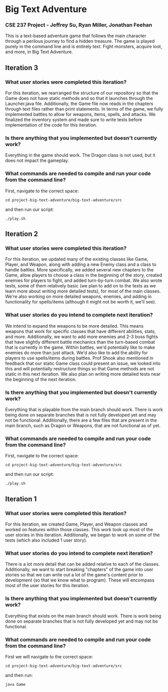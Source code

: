# Big Text Adventure
### CSE 237 Project - Jeffrey Su, Ryan Miller, Jonathan Feehan

This is a text-based adventure game that follows the main character through a perilous journey to find a hidden treasure. The game is played purely in the command line and is entirely text. Fight monsters, acquire loot, and more, in Big Text Adventure.

## Iteration 3
### What user stories were completed this iteration?
For this iteration, we rearranged the structure of our repository so that the Game does not have static methods and so that it launches through the Launcher.java file. Additionally, the Game file now reads in the chapters through text files rather than print statements. In terms of the game, we fully implemented battles to allow for weapons, items, spells, and attacks. We finalized the inventory system and made sure to write tests before implementation of the code for this iteration.
### Is there anything that you implemented but doesn't currently work?
Everything in the game should work. The Dragon class is not used, but it does not impact the gameplay.
### What commands are needed to compile and run your code from the command line?
First, navigate to the correct space:
```
cd project-big-text-adventure/big-text-adventure/src
```
and then run our script:
```
./play.sh
```

## Iteration 2
### What user stories were completed this iteration?
For this iteration, we updated many of the existing classes like Game, Player, and Weapon, along with adding a new Enemy class and a class to handle battles. More specifically, we added several new chapters to the Game, allow players to choose a class in the beginning of the story, created enemies for players to fight, and added turn-by-turn combat. We also wrote tests, some of them relatively basic (we plan to add on to the tests as we learn more about writing more detailed tests), for most of the main classes. We're also working on more detailed weapons, enemies, and adding in functionality for spells/items (although it might not be worth it, we'll see).
### What user stories do you intend to complete next iteration?
We intend to expand the weapons to be more detailed. This means weapons that work for specific classes that have different abilities, stats, and more. Additionally, we want to add more enemies and 2-3 boss fights that have slightly different battle mechanics than the turn-based combat that is currently in the game. Within battles, we'd potentially like to make enemies do more than just attack. We'd also like to add the ability for players to use spells/items during battles. Prof Shook also mentioned in feedback that our static Game class could present an issue, we looked into this and will potentially restructure things so that Game methods are not static in this next iteration. We also plan on writing more detailed tests near the beginning of the next iteration.
### Is there anything that you implemented but doesn't currently work?
Everything that is playable from the main branch should work. There is work being done on separate branches that is not fully developed yet and may not be functional. Additionally, there are a few files that are present in the main branch, such as Dragon or Weapons, that are not functional as of yet.
### What commands are needed to compile and run your code from the command line?
First, navigate to the correct space:
```
cd project-big-text-adventure/big-text-adventure/src
```
and then run our script:
```
./play.sh
```

## Iteration 1
### What user stories were completed this iteration?
For this iteration, we created Game, Player, and Weapon classes and worked on features within those classes. This work took up most of the user stories in this iteration. Additionally, we began to work on some of the tests (which also included 1 user story).
### What user stories do you intend to complete next iteration?
There is a lot more detail that can be added relative to each of the classes. Additionally, we want to start breaking "chapters" of the game into user stories so that we can write out a lot of the game's content prior to development (so that we know what to program). These will encompass most of the user stories for this iteration.
### Is there anything that you implemented but doesn't currently work?
Everything that exists on the main branch should work. There is work being done on separate branches that is not fully developed yet and may not be functional.
### What commands are needed to compile and run your code from the command line?
First we will navigate to the correct space:
```
cd project-big-text-adventure/big-text-adventure/src
```
and then run:
```
java Game
```

